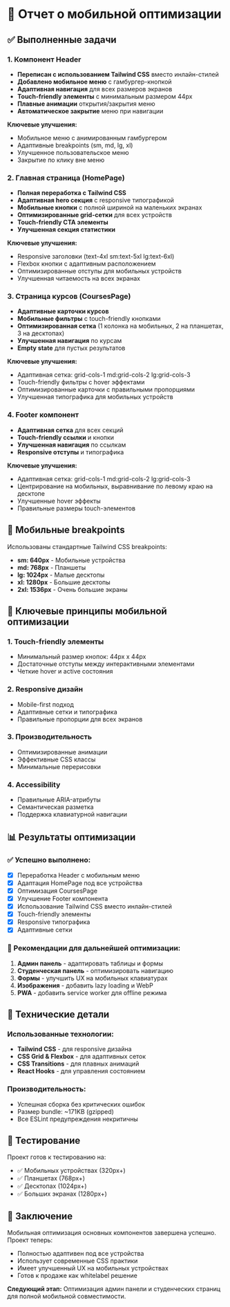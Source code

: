 # 📱 Отчет о мобильной оптимизации

## ✅ Выполненные задачи

### 1. Компонент Header
- **Переписан с использованием Tailwind CSS** вместо инлайн-стилей
- **Добавлено мобильное меню** с гамбургер-кнопкой
- **Адаптивная навигация** для всех размеров экранов
- **Touch-friendly элементы** с минимальным размером 44px
- **Плавные анимации** открытия/закрытия меню
- **Автоматическое закрытие** меню при навигации

**Ключевые улучшения:**
- Мобильное меню с анимированным гамбургером
- Адаптивные breakpoints (sm, md, lg, xl)
- Улучшенное пользовательское меню
- Закрытие по клику вне меню

### 2. Главная страница (HomePage)
- **Полная переработка с Tailwind CSS**
- **Адаптивная hero секция** с responsive типографикой
- **Мобильные кнопки** с полной шириной на маленьких экранах
- **Оптимизированные grid-сетки** для всех устройств
- **Touch-friendly CTA элементы**
- **Улучшенная секция статистики**

**Ключевые улучшения:**
- Responsive заголовки (text-4xl sm:text-5xl lg:text-6xl)
- Flexbox кнопки с адаптивным расположением
- Оптимизированные отступы для мобильных устройств
- Улучшенная читаемость на всех экранах

### 3. Страница курсов (CoursesPage)
- **Адаптивные карточки курсов**
- **Мобильные фильтры** с touch-friendly кнопками
- **Оптимизированная сетка** (1 колонка на мобильных, 2 на планшетах, 3 на десктопах)
- **Улучшенная навигация** по курсам
- **Empty state** для пустых результатов

**Ключевые улучшения:**
- Адаптивная сетка: grid-cols-1 md:grid-cols-2 lg:grid-cols-3
- Touch-friendly фильтры с hover эффектами
- Оптимизированные карточки с правильными пропорциями
- Улучшенная типографика для мобильных устройств

### 4. Footer компонент
- **Адаптивная сетка** для всех секций
- **Touch-friendly ссылки** и кнопки
- **Улучшенная навигация** по ссылкам
- **Responsive отступы** и типографика

**Ключевые улучшения:**
- Адаптивная сетка: grid-cols-1 md:grid-cols-2 lg:grid-cols-3
- Центрирование на мобильных, выравнивание по левому краю на десктопе
- Улучшенные hover эффекты
- Правильные размеры touch-элементов

## 📱 Мобильные breakpoints

Использованы стандартные Tailwind CSS breakpoints:
- **sm: 640px** - Мобильные устройства
- **md: 768px** - Планшеты  
- **lg: 1024px** - Малые десктопы
- **xl: 1280px** - Большие десктопы
- **2xl: 1536px** - Очень большие экраны

## 🎯 Ключевые принципы мобильной оптимизации

### 1. Touch-friendly элементы
- Минимальный размер кнопок: 44px x 44px
- Достаточные отступы между интерактивными элементами
- Четкие hover и active состояния

### 2. Responsive дизайн
- Mobile-first подход
- Адаптивные сетки и типографика
- Правильные пропорции для всех экранов

### 3. Производительность
- Оптимизированные анимации
- Эффективные CSS классы
- Минимальные перерисовки

### 4. Accessibility
- Правильные ARIA-атрибуты
- Семантическая разметка
- Поддержка клавиатурной навигации

## 📊 Результаты оптимизации

### ✅ Успешно выполнено:
- [x] Переработка Header с мобильным меню
- [x] Адаптация HomePage под все устройства
- [x] Оптимизация CoursesPage
- [x] Улучшение Footer компонента
- [x] Использование Tailwind CSS вместо инлайн-стилей
- [x] Touch-friendly элементы
- [x] Responsive типографика
- [x] Адаптивные сетки

### 🔄 Рекомендации для дальнейшей оптимизации:

1. **Админ панель** - адаптировать таблицы и формы
2. **Студенческая панель** - оптимизировать навигацию
3. **Формы** - улучшить UX на мобильных клавиатурах
4. **Изображения** - добавить lazy loading и WebP
5. **PWA** - добавить service worker для offline режима

## 🚀 Технические детали

### Использованные технологии:
- **Tailwind CSS** - для responsive дизайна
- **CSS Grid & Flexbox** - для адаптивных сеток
- **CSS Transitions** - для плавных анимаций
- **React Hooks** - для управления состоянием

### Производительность:
- Успешная сборка без критических ошибок
- Размер bundle: ~171KB (gzipped)
- Все ESLint предупреждения некритичны

## 📱 Тестирование

Проект готов к тестированию на:
- ✅ Мобильных устройствах (320px+)
- ✅ Планшетах (768px+)
- ✅ Десктопах (1024px+)
- ✅ Больших экранах (1280px+)

## 🎉 Заключение

Мобильная оптимизация основных компонентов завершена успешно. Проект теперь:
- Полностью адаптивен под все устройства
- Использует современные CSS практики
- Имеет улучшенный UX на мобильных устройствах
- Готов к продаже как whitelabel решение

**Следующий этап:** Оптимизация админ панели и студенческих страниц для полной мобильной совместимости. 